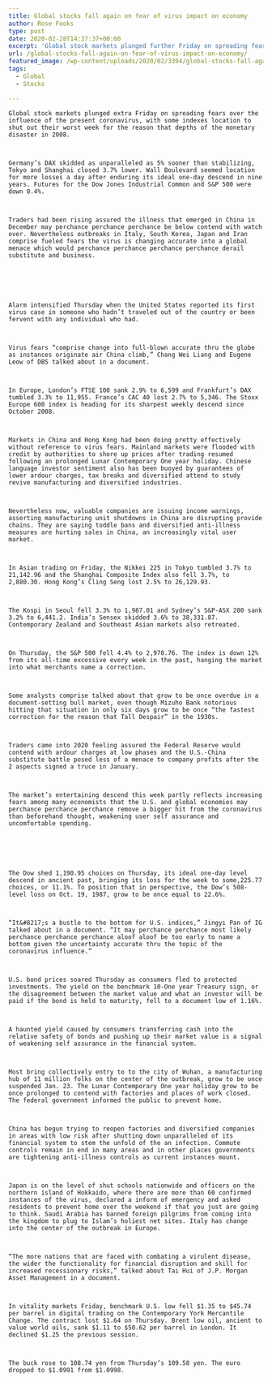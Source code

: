 ```yaml
---
title: Global stocks fall again on fear of virus impact on economy
author: Rose Fooks
type: post
date: 2020-02-28T14:37:37+00:00
excerpt: 'Global stock markets plunged further Friday on spreading fears over the impact of the new coronavirus, with some indexes set to close out their worst week since the depths of the financial crisis in 2008.Germany’s DAX skidded as much as 5% before stabilizing, Tokyo and Shanghai closed 3.7% lower. Wall Street looked set for more&hellip;'
url: /global-stocks-fall-again-on-fear-of-virus-impact-on-economy/
featured_image: /wp-content/uploads/2020/02/3394/global-stocks-fall-again-on-fear-of-virus-impact-on-economy.jpeg
tags:
  - Global
  - Stocks

---
```

  
    Global stock markets plunged extra Friday on spreading fears over the influence of the present coronavirus, with some indexes location to shut out their worst week for the reason that depths of the monetary disaster in 2008.
  
  
  
    Germany’s DAX skidded as unparalleled as 5% sooner than stabilizing, Tokyo and Shanghai closed 3.7% lower. Wall Boulevard seemed location for more losses a day after enduring its ideal one-day descend in nine years. Futures for the Dow Jones Industrial Common and S&P 500 were down 0.4%.
  
  
  
    Traders had been rising assured the illness that emerged in China in December may perchance perchance perchance be below contend with watch over. Nevertheless outbreaks in Italy, South Korea, Japan and Iran comprise fueled fears the virus is changing accurate into a global menace which would perchance perchance perchance perchance derail substitute and business.
  
  
  
  
  
  
    Alarm intensified Thursday when the United States reported its first virus case in someone who hadn’t traveled out of the country or been fervent with any individual who had.
  
  
  
    Virus fears “comprise change into full-blown accurate thru the globe as instances originate air China climb,” Chang Wei Liang and Eugene Leow of DBS talked about in a document.
  
  
  
    In Europe, London’s FTSE 100 sank 2.9% to 6,599 and Frankfurt’s DAX tumbled 3.3% to 11,955. France’s CAC 40 lost 2.7% to 5,346. The Stoxx Europe 600 index is heading for its sharpest weekly descend since October 2008.
  
  
  
    Markets in China and Hong Kong had been doing pretty effectively without reference to virus fears. Mainland markets were flooded with credit by authorities to shore up prices after trading resumed following an prolonged Lunar Contemporary One year holiday. Chinese language investor sentiment also has been buoyed by guarantees of lower ardour charges, tax breaks and diversified attend to study revive manufacturing and diversified industries.
  
  
  
    Nevertheless now, valuable companies are issuing income warnings, asserting manufacturing unit shutdowns in China are disrupting provide chains. They are saying toddle bans and diversified anti-illness measures are hurting sales in China, an increasingly vital user market.
  
  
  
    In Asian trading on Friday, the Nikkei 225 in Tokyo tumbled 3.7% to 21,142.96 and the Shanghai Composite Index also fell 3.7%, to 2,880.30. Hong Kong’s Cling Seng lost 2.5% to 26,129.93.
  
  
  
    The Kospi in Seoul fell 3.3% to 1,987.01 and Sydney’s S&P-ASX 200 sank 3.2% to 6,441.2. India’s Sensex skidded 3.6% to 38,331.87. Contemporary Zealand and Southeast Asian markets also retreated.
  
  
  
    On Thursday, the S&P 500 fell 4.4% to 2,978.76. The index is down 12% from its all-time excessive every week in the past, hanging the market into what merchants name a correction.
  
  
  
    Some analysts comprise talked about that grow to be once overdue in a document-setting bull market, even though Mizuho Bank notorious hitting that situation in only six days grow to be once “the fastest correction for the reason that Tall Despair” in the 1930s.
  
  
  
    Traders came into 2020 feeling assured the Federal Reserve would contend with ardour charges at low phases and the U.S.-China substitute battle posed less of a menace to company profits after the 2 aspects signed a truce in January.
  
  
  
    The market’s entertaining descend this week partly reflects increasing fears among many economists that the U.S. and global economies may perchance perchance perchance remove a bigger hit from the coronavirus than beforehand thought, weakening user self assurance and uncomfortable spending.
  
  
  
  
  
  
    The Dow shed 1,190.95 choices on Thursday, its ideal one-day level descend in ancient past, bringing its loss for the week to some,225.77 choices, or 11.1%. To position that in perspective, the Dow’s 508-level loss on Oct. 19, 1987, grow to be once equal to 22.6%.
  
  
  
    “It&#8217;s a bustle to the bottom for U.S. indices,” Jingyi Pan of IG talked about in a document. “It may perchance perchance most likely perchance perchance perchance aloof aloof be too early to name a bottom given the uncertainty accurate thru the topic of the coronavirus influence.”
  
  
  
    U.S. bond prices soared Thursday as consumers fled to protected investments. The yield on the benchmark 10-One year Treasury sign, or the disagreement between the market value and what an investor will be paid if the bond is held to maturity, fell to a document low of 1.16%.
  
  
  
    A haunted yield caused by consumers transferring cash into the relative safety of bonds and pushing up their market value is a signal of weakening self assurance in the financial system.
  
  
  
    Most bring collectively entry to to the city of Wuhan, a manufacturing hub of 11 million folks on the center of the outbreak, grow to be once suspended Jan. 23. The Lunar Contemporary One year holiday grow to be once prolonged to contend with factories and places of work closed. The federal government informed the public to prevent home.
  
  
  
    China has begun trying to reopen factories and diversified companies in areas with low risk after shutting down unparalleled of its financial system to stem the unfold of the an infection. Commute controls remain in end in many areas and in other places governments are tightening anti-illness controls as current instances mount.
  
  
  
    Japan is on the level of shut schools nationwide and officers on the northern island of Hokkaido, where there are more than 60 confirmed instances of the virus, declared a inform of emergency and asked residents to prevent home over the weekend if that you just are going to think. Saudi Arabia has banned foreign pilgrims from coming into the kingdom to plug to Islam’s holiest net sites. Italy has change into the center of the outbreak in Europe.
  
  
  
    “The more nations that are faced with combating a virulent disease, the wider the functionality for financial disruption and skill for increased recessionary risks,” talked about Tai Hui of J.P. Morgan Asset Management in a document.
  
  
  
    In vitality markets Friday, benchmark U.S. low fell $1.35 to $45.74 per barrel in digital trading on the Contemporary York Mercantile Change. The contract lost $1.64 on Thursday. Brent low oil, ancient to value world oils, sank $1.11 to $50.62 per barrel in London. It declined $1.25 the previous session.
  
  
  
    The buck rose to 108.74 yen from Thursday’s 109.58 yen. The euro dropped to $1.0991 from $1.0998.
  